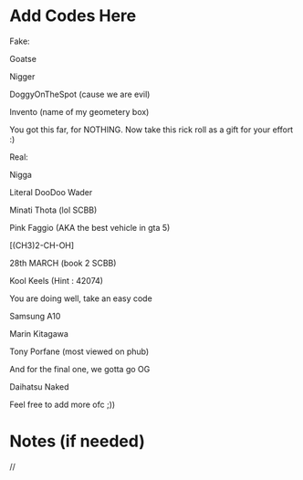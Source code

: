 # Add Codes Here

Fake:

Goatse

Nigger

DoggyOnTheSpot (cause we are evil)

Invento (name of my geometery box)


You got this far, for NOTHING. Now take this rick roll as a gift for your effort :)

Real:

Nigga

Literal DooDoo Wader

Minati Thota (lol SCBB)

Pink Faggio (AKA the best vehicle in gta 5)

[(CH3)2-CH-OH]

28th MARCH (book 2 SCBB)

Kool Keels (Hint : 42074)


You are doing well, take an easy code

Samsung A10

Marin Kitagawa

Tony Porfane (most viewed on phub)

And for the final one, we gotta go OG

Daihatsu Naked

Feel free to add more ofc ;))

# Notes (if needed)
//
